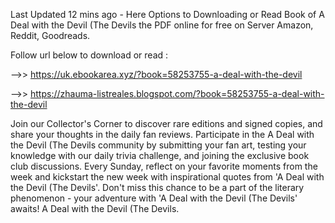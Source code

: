 Last Updated 12 mins ago - Here Options to Downloading or Read Book of A Deal with the Devil (The Devils the PDF online for free on Server Amazon, Reddit, Goodreads.
 
Follow url below to download or read :
 
-->> https://uk.ebookarea.xyz/?book=58253755-a-deal-with-the-devil
 
-->> https://zhauma-listreales.blogspot.com/?book=58253755-a-deal-with-the-devil
 
Join our Collector's Corner to discover rare editions and signed copies, and share your thoughts in the daily fan reviews.
Participate in the A Deal with the Devil (The Devils community by submitting your fan art, testing your knowledge with our daily trivia challenge, and joining the exclusive book club discussions.
Every Sunday, reflect on your favorite moments from the week and kickstart the new week with inspirational quotes from 'A Deal with the Devil (The Devils'. Don't miss this chance to be a part of the literary phenomenon - your adventure with 'A Deal with the Devil (The Devils' awaits! A Deal with the Devil (The Devils.

